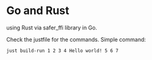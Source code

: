 # Go and Rust

using Rust via safer_ffi library in Go.

Check the justfile for the commands.
Simple command:

```sh
just build-run 1 2 3 4 Hello world! 5 6 7
```
